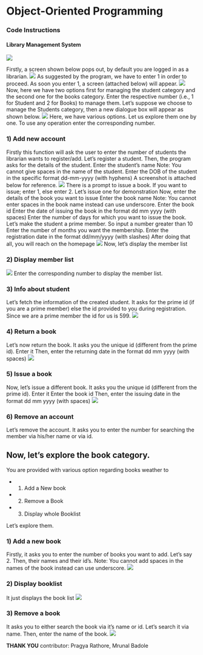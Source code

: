 # Object-Oriented Programming
### Code Instructions
#### Library Management System

<img src="/images/1.png">

Firstly, a screen shown below pops out, by default you are logged in as a librarian. 
<img src="/images/2.png">
As suggested by the program, we have to enter 1 in order to proceed. As soon you enter 1, a screen (attached below) will appear.
<img src="/images/3.png">
Now, here we have two options first for managing the student category and the second one for the books category. Enter the respective number (i.e., 1 for Student and 2 for Books) to manage them. Let’s suppose we choose to manage the Students category, then a new dialogue box will appear as shown below. 
<img src="/images/4.png">
Here, we have various options. Let us explore them one by one. To use any operation enter the corresponding number. 
  ###  1) Add new account
Firstly this function will ask the user to enter the number of students the librarian wants to register/add. Let’s register a student. Then, the program asks for the details of the student. 
Enter the student’s name 
Note: You cannot give spaces in the name of the student.
Enter the DOB of the student in the specific format dd-mm-yyyy (with hyphens)
A screenshot is attached below for reference.
<img src="/images/5.png">
There is a prompt to issue a book. If you want to issue; enter 1, else enter 2. 
Let’s issue one for demonstration
Now, enter the details of the book you want to issue
Enter the book name
Note: You cannot enter spaces in the book name instead can use underscore.
Enter the book id 
Enter the date of issuing the book in the format dd mm yyyy (with spaces)
Enter the number of days for which you want to issue the book.
Let’s make the student a prime member. So input a number greater than 10
Enter the number of months you want the membership.
Enter the registration date in the format dd/mm/yyyy (with slashes)
After doing that all, you will reach on the homepage 
<img src="/images/6.png">
Now, let’s display the member list 
   ### 2) Display member list 
<img src="/images/7.png">
Enter the corresponding number to display the member list.

   ### 3) Info about student 
Let’s fetch the information of the created student. It asks for the prime id (if you are a prime member) else the id provided to you during registration. Since we are a prime member the id for us is 599.
<img src="/images/8.png">
###    4) Return a book 
Let’s now return the book.
It asks you the unique id (different from the prime id). Enter it 
Then, enter the returning date in the format dd mm yyyy (with spaces)
<img src="/images/9.png">
  ###  5) Issue a book 
Now, let’s issue a different book. 
It asks you the unique id (different from the prime id). Enter it 
Enter the book id 
Then, enter the issuing date in the format dd mm yyyy (with spaces)
<img src="/images/10.png">

 ###   6) Remove an account
Let’s remove the account.
It asks you to enter the number for searching the member via his/her name or via id.

## Now, let’s explore the book category.

You are provided with various option regarding books weather to
   - 1. Add a New book
   - 2. Remove a Book
   - 3. Display whole Booklist
  
Let’s explore them.
  ###  1) Add a new book
Firstly, it asks you to enter the number of books you want to add.
Let’s say 2.
Then, their names and their id’s.
Note: You cannot add spaces in the names of the book instead can use underscore.
<img src="/images/11.png">
  ###  2) Display booklist
It just displays the book list
<img src="/images/12.png">
  ###  3) Remove a book
It asks you to either search the book via it’s name or id. Let’s search it via name.
Then, enter the name of the book.
<img src="/images/13.png">



**THANK YOU**
contributor: Pragya Rathore, Mrunal Badole
